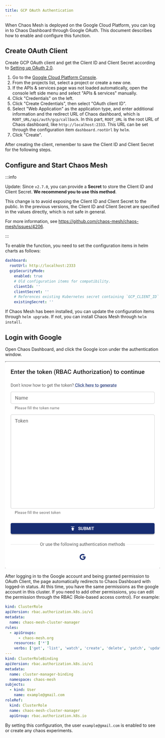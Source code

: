 ```yaml
---
title: GCP OAuth Authentication
---
```


When Chaos Mesh is deployed on the Google Cloud Platform, you can log in to Chaos Dashboard through Google OAuth. This document describes how to enable and configure this function.

## Create OAuth Client

Create GCP OAuth client and get the Client ID and Client Secret according to [Setting up OAuth 2.0](https://support.google.com/cloud/answer/6158849?hl=en).

1. Go to the [Google Cloud Platform Console](https://console.cloud.google.com/).
2. From the projects list, select a project or create a new one.
3. If the APIs & services page was not loaded automatically, open the console left side menu and select "APIs & services" manually.
4. Click "Credentials" on the left.
5. Click "Create Credentials", then select "OAuth client ID".
6. Select "Web Application" as the application type, and enter additional information and the redirect URL of Chaos dashboard, which is `ROOT_URL/api/auth/gcp/callback`. In this part, `ROOT_URL` is the root URL of Chaos dashboard, like `http://localhost:2333`. This URL can be set through the configuration item `dashboard.rootUrl` by `helm`.
7. Click "Create".

After creating the client, remember to save the Client ID and Client Secret for the following steps.

## Configure and Start Chaos Mesh

:::info

Update: Since `v2.7.0`, you can provide a **Secret** to store the Client ID and Client Secret. **We recommend you to use this method**.

This change is to avoid exposing the Client ID and Client Secret to the public. In the previous versions, the Client ID and Client Secret are specified in the values directly, which is not safe in general.

For more information, see https://github.com/chaos-mesh/chaos-mesh/issues/4206.

:::

To enable the function, you need to set the configuration items in helm charts as follows:

```yaml
dashboard:
  rootUrl: http://localhost:2333
  gcpSecurityMode:
    enabled: true
    # Old configuration items for compatibility.
    clientId: ''
    clientSecret: ''
    # References existing Kubernetes secret containing `GCP_CLIENT_ID` and `GCP_CLIENT_SECRET`.
    existingSecret: ''
```

If Chaos Mesh has been installed, you can update the configuration items through `helm upgrade`. If not, you can install Chaos Mesh through `helm install`.

## Login with Google

Open Chaos Dashboard, and click the Google icon under the authentication window.

![img](./img/google-auth.png)

After logging in to the Google account and being granted permission to OAuth Client, the page automatically redirects to Chaos Dashboard with logged-in status. At this time, you have the same permissions as the google account in this cluster. If you need to add other permissions, you can edit the permission through the RBAC (Role-based access control). For example:

```yaml
kind: ClusterRole
apiVersion: rbac.authorization.k8s.io/v1
metadata:
  name: chaos-mesh-cluster-manager
rules:
  - apiGroups:
      - chaos-mesh.org
    resources: ['*']
    verbs: ['get', 'list', 'watch', 'create', 'delete', 'patch', 'update']
---
kind: ClusterRoleBinding
apiVersion: rbac.authorization.k8s.io/v1
metadata:
  name: cluster-manager-binding
  namespace: chaos-mesh
subjects:
  - kind: User
    name: example@gmail.com
roleRef:
  kind: ClusterRole
  name: chaos-mesh-cluster-manager
  apiGroup: rbac.authorization.k8s.io
```

By setting this configuration, the user `example@gmail.com` is enabled to see or create any chaos experiments.
